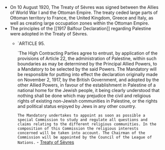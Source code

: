 - On 10 August 1920, The Treaty of Sèvres was signed between the Allies of World War I and the Ottoman Empire. The treaty ceded large parts of Ottoman territory to France, the United Kingdom, Greece and Italy, as well as creating large occupation zones within the Ottoman Empire.
- The principles of the [[1917 Balfour Declaration]] regarding Palestine were adopted in the Treaty of Sèvres.
    - `ARTICLE 95.
      
      `The High Contracting Parties agree to entrust, by application of the provisions of Article 22, the administration of Palestine, within such boundaries as may be determined by the Principal Allied Powers, to a Mandatory to be selected by the said Powers. The Mandatory will be responsible for putting into effect the declaration originally made on November 2, 1917, by the British Government, and adopted by the other Allied Powers, in favour of the establishment in Palestine of a national home for the Jewish people, it being clearly understood that nothing shall be done which may prejudice the civil and religious rights of existing non-Jewish communities in Palestine, or the rights and political status enjoyed by Jews in any other country.
      
      `The Mandatory undertakes to appoint as soon as possible a special Commission to study and regulate all questions and claims relating to the different religious communities. In the composition of this Commission the religious interests concerned will be taken into account. The Chairman of the Commission will be appointed by the Council of the League of Nations.` - [Treaty of Sèvres](https://wwi.lib.byu.edu/index.php/Section_I,_Articles_1_-_260)